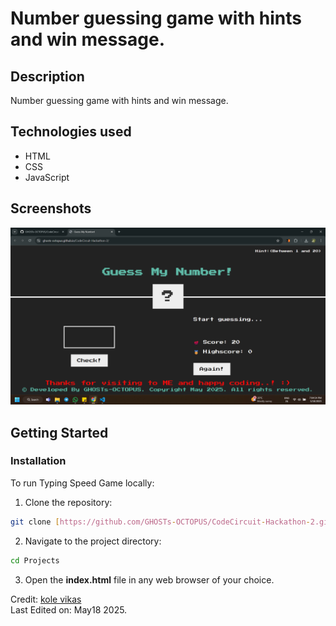 # Number guessing game with hints and win message.
## Description
Number guessing game with hints and win message.

## Technologies used

- HTML
- CSS
- JavaScript

## Screenshots

![Number_guessing_game](./Screenshot%202025-05-18%20190458.png)

## Getting Started

### Installation

To run Typing Speed Game locally:

1. Clone the repository:

 ```bash
 git clone [https://github.com/GHOSTs-OCTOPUS/CodeCircuit-Hackathon-2.git]
 ```

 2. Navigate to the project directory:

 ```bash
 cd Projects
 ```

 3. Open the **index.html** file in any web browser of your choice. 

 

Credit: [kole vikas](https://github.com/GHOSTs-OCTOPUS)<br>
Last Edited on: May18 2025.
